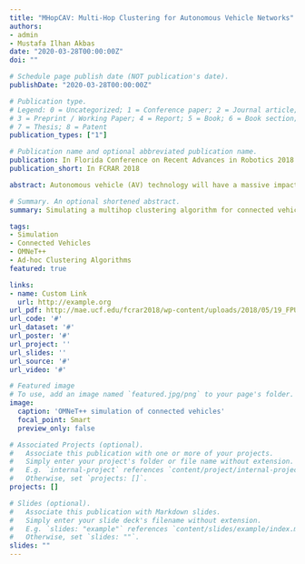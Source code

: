 ```yaml
---
title: "MHopCAV: Multi-Hop Clustering for Autonomous Vehicle Networks"
authors:
- admin
- Mustafa Ilhan Akbas
date: "2020-03-28T00:00:00Z"
doi: ""

# Schedule page publish date (NOT publication's date).
publishDate: "2020-03-28T00:00:00Z"

# Publication type.
# Legend: 0 = Uncategorized; 1 = Conference paper; 2 = Journal article;
# 3 = Preprint / Working Paper; 4 = Report; 5 = Book; 6 = Book section;
# 7 = Thesis; 8 = Patent
publication_types: ["1"]

# Publication name and optional abbreviated publication name.
publication: In Florida Conference on Recent Advances in Robotics 2018
publication_short: In FCRAR 2018

abstract: Autonomous vehicle (AV) technology will have a massive impact on the transportation infrastructure [1]. Intelligent transportation systems are going to be available as vehicle (V2V) and vehicle to infrastructure (V2I) communication become available together with AV technology. In the intelligent transportation systems, the communication among AVs and between AV networks and the infrastructure will be critical. Therefore, clustering solutions must be developed for AV fleets. In this paper, we present the clustering protocol, MHopCAV, the Multi-Hop Clustering Algorithm for Autonomous Vehicle Networks. MHopCAV uses the k-hop clustering algorithm [2], which is designed for dynamic, wireless networks, and adapts it for the clustering of nodes in ACV networks. The k-hop Clustering Algorithm uses a set of four rules to distribute a cluster based on weights. There is a minimum and maximum weight that are defined, "MIN" and "MAX" respectively, as well as the weight of each node, "wn". The cluster head is the node with the MAX weight. The cluster heads also have the network of nodes surrounding them, "N(n)". The set of rules are as follows: Rule 1: This rule creates the basis for the hierarchical structure of each cluster, where each node will adopt a weight one less than whatever the greatest weight in its network is. if max(W(N(n))) > wn, wn = max(W(N(n)))-1 Rule 2: Whenever all nodes in a network have the minimum weight, the node will declare itself the cluster head. if max(W(N(n)) == MIN && wn == MIN, wn = MAX; Rule 3: In order to avoid fragmentation, when none of the nodes are the cluster head, the node will lower its weight by one. if max(W(N(n))) <= wn && wn != MAX, wn = wn-1; Rule 4: When there are multiple cluster heads, some other criteria can be used to decide which node will remain cluster head. if max(W(N(n)) == MAX && wn == MAX, wn = apply criterion to select a node from set(max(W(N(n)), wn); wn = wn-1; MHopCAV adapts k-hop clustering algorithms for AV networks. In these networks, the members of a cluster are defined within a predefined communication range and the maximum weight found in that network, "W(N(n))". AVs use their communication capabilities to announce their properties to other AVs around them periodically, and from the information gathered, calculate their own weight in the network. Each node has its own update interval at which it sends out the information including its address, weight and energy. The energy is important in this update since for rule four, the node with the most battery left is used as the cluster head. Each node stores every one of these packets as a neighbor ("N(n)") and uses the timestamp given in it to check if it hasn't been updated for mobility purposes. As a results of the highly mobile nature of AV network, MHopCAV ensures that nodes that are not within range of any other node adopt the minimum weight. Additionally, the neighbors are traversed to remove any node that has not been heard from for a preset time interval. OMNeT++ [3] is used for the simulation study of MHopCAV. OMNeT++ allows realistic simulation of the mobility and wireless networking features of AV networks.

# Summary. An optional shortened abstract.
summary: Simulating a multihop clustering algorithm for connected vehicles.

tags:
- Simulation
- Connected Vehicles
- OMNeT++
- Ad-hoc Clustering Algorithms
featured: true

links:
- name: Custom Link
  url: http://example.org
url_pdf: http://mae.ucf.edu/fcrar2018/wp-content/uploads/2018/05/19_FPU-Autonomous-Medrano-Berumen-Akbas-cr.pdf
url_code: '#'
url_dataset: '#'
url_poster: '#'
url_project: ''
url_slides: ''
url_source: '#'
url_video: '#'

# Featured image
# To use, add an image named `featured.jpg/png` to your page's folder.
image:
  caption: 'OMNeT++ simulation of connected vehicles'
  focal_point: Smart
  preview_only: false

# Associated Projects (optional).
#   Associate this publication with one or more of your projects.
#   Simply enter your project's folder or file name without extension.
#   E.g. `internal-project` references `content/project/internal-project/index.md`.
#   Otherwise, set `projects: []`.
projects: []

# Slides (optional).
#   Associate this publication with Markdown slides.
#   Simply enter your slide deck's filename without extension.
#   E.g. `slides: "example"` references `content/slides/example/index.md`.
#   Otherwise, set `slides: ""`.
slides: ""
---
```

